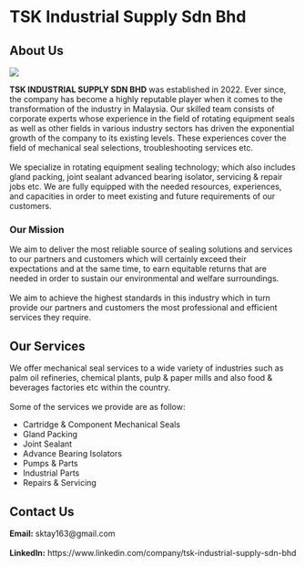  <body>
    <h1>TSK Industrial Supply Sdn Bhd</h1>
    <div id="introduction">
      <h2>About Us</h2>
      <img
        src="https://media.licdn.com/dms/image/v2/D560BAQGoAZ3m0uoplg/company-logo_200_200/company-logo_200_200/0/1701925764345?e=1736380800&v=beta&t=XUA21QU5rdD-PV0HJlspf2AAYKZFry4rEpf74O8f4Yw"
      />
      <p>
        <strong>TSK INDUSTRIAL SUPPLY SDN BHD</strong> was established in 2022.
        Ever since, the company has become a highly reputable player when it
        comes to the transformation of the industry in Malaysia. Our skilled
        team consists of corporate experts whose experience in the field of
        rotating equipment seals as well as other fields in various industry
        sectors has driven the exponential growth of the company to its existing
        levels. These experiences cover the field of mechanical seal selections,
        troubleshooting services etc. <br /><br />
        We specialize in rotating equipment sealing technology; which also
        includes gland packing, joint sealant advanced bearing isolator,
        servicing & repair jobs etc. We are fully equipped with the needed
        resources, experiences, and capacities in order to meet existing and
        future requirements of our customers.
      </p>
      <h3>Our Mission</h3>
      <p>
        We aim to deliver the most reliable source of sealing solutions and
        services to our partners and customers which will certainly exceed their
        expectations and at the same time, to earn equitable returns that are
        needed in order to sustain our environmental and welfare surroundings.
        <br /><br />
        We aim to achieve the highest standards in this industry which in turn
        provide our partners and customers the most professional and efficient
        services they require.
      </p>
      <h2>Our Services</h2>
      <p>
        We offer mechanical seal services to a wide variety of industries such
        as palm oil refineries, chemical plants, pulp & paper mills and also
        food & beverages factories etc within the country. <br /><br />
        Some of the services we provide are as follow:
      </p>
      <ul>
        <li>Cartridge & Component Mechanical Seals</li>
        <li>Gland Packing</li>
        <li>Joint Sealant</li>
        <li>Advance Bearing Isolators</li>
        <li>Pumps & Parts</li>
        <li>Industrial Parts</li>
        <li>Repairs & Servicing</li>
      </ul>
    </div>
    <div id="Contact Us">
      <h2>Contact Us</h2>
      <p>
        <strong>Email:</strong> sktay163@gmail.com <br /><br />
        <strong>LinkedIn:</strong>
        https://www.linkedin.com/company/tsk-industrial-supply-sdn-bhd
      </p>
    </div>
  </body>
